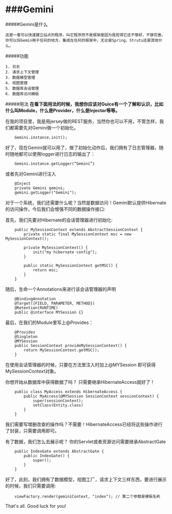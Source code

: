 ###Gemini
=========
#####Gemini是什么
```
这是一套可以快速建立站点的程序，叫它程序而不是框架是因为我觉得它还不够好，不够完善。
你可以将Gemin用于任何的地方，集成在任何的框架中，无论是Spring，Struts还是其他什么。

```


#####功能
```
1. 日志
2. 请求上下文管理
3. 数据模型管理
4. 视图管理
5. 数据库会话管理
6. 数据库访问模板
```

#####用法
**在看下面用法的时候，我想你应该对Guice有一个了解和认识，比如什么叫Module，什么是Provider，什么是Injector等等。**

在我的项目里，我是用jersey做的REST服务，当然你也可以不用，不管怎样，我们都需要先对Gemini做一个初始化。
		
		Gemini.instance.init();
		
好了，现在Gemini就可以用了，做了初始化动作后，我们拥有了日志管理器，随时随地都可以使用logger进行日志的输出了：

		Gemini.instance.getLogger(“Gemini”)

或者先对Gemini进行注入
		
		@Inject
		private Gemini gemini;
		gemini.getLogger("Gemini");

对于一个系统，我们还需要什么呢？当然是数据访问！Gemini默认提供Hibernate的访问操作，今后我们会增强不同的数据操作接口:

首先，我们先要对Hibernate的会话管理器进行初始化:
		
		public MySessionContext extends AbstractSessionContext {
			private static final MySessionContext msc = new MySessionContext();
			
			private MySessionContext() {
				init("my hibernate config");
			}
			
			public static MySessionContext getMSC() {
				return msc;
			}
		}
		
随后，生命一个Annotations来进行该会话管理器的声明
	
		@BindingAnnotation
		@Target({FIELD, PARAMETER, METHOD})
		@Retention(RUNTIME)
		public @interface MYSession {}
		
最后，在我们的Module里写上@Provides：
	
		@Provides
		@Singleton
		@MYSession
		public SessionContext provideMySessionContext() {
			return MySessionContext.getMSC();
		}
		
在使用会话管理器的时候，只要在方法里注入时加上@MYSession 即可获得MySessionContext对象。

你想开始从数据库中获得数据了吗？
只需要继承HibernateAccess就好了！

		public class MyAccess extends HibernateAccess {
			public MyAccess(@MYSession SessionContext sessionContext) {
				super(sessionContext);
				setClass(Entity.class)
			}
		}
		
我们需要写增删改查的操作吗？不需要！HibernateAccess已经将这些操作进行了封装，只需要调用即可。

有了数据，我们怎么去展示呢？
你的Servlet或者资源访问需要继承AbstractGate

		public IndexGate extends AbstractGate {
			public IndexGate() {
				super();
			}
		}		
		
好了，此刻，我们拥有了数据模型，视图工厂，请求上下文三样东西，要进行展示的时候，我们只需要调用:

		viewFactory.render(geminiContext, "index"); // 第二个参数是模板名称
		
That's all.
Good luck for you!
		